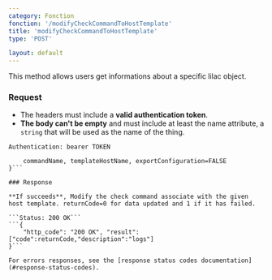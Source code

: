 ```yaml
---
category: Fonction
fonction: '/modifyCheckCommandToHostTemplate'
title: 'modifyCheckCommandToHostTemplate'
type: 'POST'

layout: default
---
```


This method allows users get informations about a specific lilac object.

### Request

* The headers must include a **valid authentication token**.
* **The body can't be empty** and must include at least the name attribute, a `string` that will be used as the name of the thing.

```Authentication: bearer TOKEN```
```{
    commandName, templateHostName, exportConfiguration=FALSE
}```

### Response

**If succeeds**, Modify the check command associate with the given host template. returnCode=0 for data updated and 1 if it has failed.

```Status: 200 OK```
```{
    "http_code": "200 OK", "result": ["code":returnCode,"description":"logs"]
}```

For errors responses, see the [response status codes documentation](#response-status-codes).